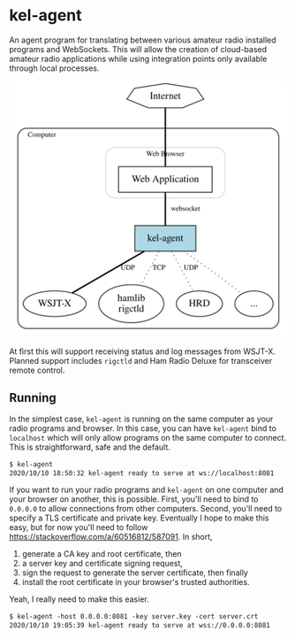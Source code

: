 # kel-agent

An agent program for translating between various amateur radio installed programs and WebSockets.
This will allow the creation of cloud-based amateur radio applications while using integration
points only available through local processes. 

![Architecture](architecture.svg)

At first this will support receiving status and log messages from WSJT-X. Planned support includes
`rigctld` and Ham Radio Deluxe for transceiver remote control.

## Running

In the simplest case, `kel-agent` is running on the same computer as your radio programs and
browser. In this case, you can have `kel-agent` bind to `localhost` which will only allow programs
on the same computer to connect. This is straightforward, safe and the default.

```
$ kel-agent
2020/10/10 18:50:32 kel-agent ready to serve at ws://localhost:8081
```

If you want to run your radio programs and `kel-agent` on one computer and your browser on another,
this is possible. First, you'll need to bind to `0.0.0.0` to allow connections from other computers.
Second, you'll need to specify a TLS certificate and private key. Eventually I hope to make this
easy, but for now you'll need to follow https://stackoverflow.com/a/60516812/587091. In short,

1. generate a CA key and root certificate, then
2. a server key and certificate signing request,
3. sign the request to generate the server certificate, then finally
4. install the root certificate in your browser's trusted authorities.
 
Yeah, I really need to make this easier. 

```
$ kel-agent -host 0.0.0.0:8081 -key server.key -cert server.crt
2020/10/10 19:05:39 kel-agent ready to serve at wss://0.0.0.0:8081
```
